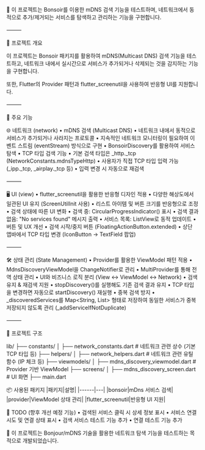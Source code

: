🚀 이 프로젝트는 Bonsoir를 이용한 mDNS 검색 기능을 테스트하며, 네트워크에서 동적으로 추가/제거되는 서비스를 탐색하고 관리하는 기능을 구현합니다.

⸻

📖 프로젝트 개요

이 프로젝트는 Bonsoir 패키지를 활용하여 mDNS(Multicast DNS) 검색 기능을 테스트하고,
네트워크 내에서 실시간으로 서비스가 추가되거나 삭제되는 것을 감지하는 기능을 구현합니다.

또한, Flutter의 Provider 패턴과 flutter_screenutil을 사용하여 반응형 UI를 지원합니다.

⸻

🚀 주요 기능

🌐 네트워크 (network)
•	mDNS 검색 (Multicast DNS)
•	네트워크 내에서 동적으로 서비스가 추가되거나 사라지는 프로토콜
•	지속적인 네트워크 모니터링이 필요하여 이벤트 스트림 (eventStream) 방식으로 구현
•	BonsoirDiscovery를 활용하여 서비스 탐색
•	TCP 타입 검색 기능
•	기본 검색 타입은 _http._tcp (NetworkConstants.mdnsTypeHttp)
•	사용자가 직접 TCP 타입 입력 가능 (_ipp._tcp, _airplay._tcp 등)
•	입력 변경 시 자동으로 재검색

⸻

🖥️ UI (view)
•	flutter_screenutil을 활용한 반응형 디자인 적용
•	다양한 해상도에서 일관된 UI 유지 (ScreenUtilInit 사용)
•	리스트 아이템 및 버튼 크기를 반응형으로 조정
•	검색 상태에 따른 UI 변화
•	검색 중: CircularProgressIndicator() 표시
•	검색 결과 없음: "No services found" 메시지 출력
•	서비스 목록: ListView로 동적 업데이트
•	버튼 및 UX 개선
•	검색 시작/중지 버튼 (FloatingActionButton.extended)
•	상단 앱바에서 TCP 타입 변경 (IconButton → TextField 팝업)

⸻

🛠️ 상태 관리 (State Management)
•	Provider를 활용한 ViewModel 패턴 적용
•	MdnsDiscoveryViewModel을 ChangeNotifier로 관리
•	MultiProvider를 통해 전역 상태 관리
•	UI와 비즈니스 로직 분리 (View ↔ ViewModel ↔ Network)
•	검색 유지 & 재검색 지원
•	stopDiscovery()를 실행해도 기존 검색 결과 유지
•	TCP 타입을 변경하면 자동으로 startDiscovery() 재실행
•	중복 검색 방지
•	_discoveredServices를 Map<String, List<BonsoirService>> 형태로 저장하여
동일한 서비스가 중복 저장되지 않도록 관리 (_addServiceIfNotDuplicate)

⸻

📂 프로젝트 구조

lib/
├── constants/
│   ├── network_constants.dart   # 네트워크 관련 상수 (기본 TCP 타입 등)
├── helpers/
│   ├── network_helpers.dart     # 네트워크 관련 유틸 함수 (IP 체크 등)
├── viewmodels/
│   ├── mdns_discovery_viewmodel.dart  # Provider 기반 ViewModel
├── screens/
│   ├── mdns_discovery_screen.dart    # UI 화면
├── main.dart


📦 사용된 패키지
|패키지|설명|
|------|---|
|bonsoir|mDns 서비스 검색|
|provider|ViewModel 상태 관리|
|flutter_screenutil|반응형 UI 지원|




📌 TODO (향후 개선 예정 기능)
•	검색된 서비스 클릭 시 상세 정보 표시
•	서비스 연결 시도 및 연결 상태 표시
•	검색 서비스 테스트 기능 추가
•	연결 테스트 기능 추가



🚀 이 프로젝트는 Bonjour/mDNS 기술을 활용한 네트워크 탐색 기능을 테스트하는 목적으로 개발되었습니다.

